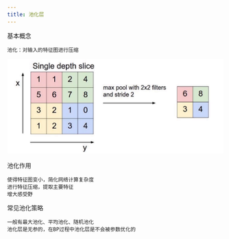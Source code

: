 ```yaml
---
title: 池化层
---
```


基本概念

    池化：对输入的特征图进行压缩
    
![](../../img/池化.png)

池化作用
    
    使得特征图变小，简化网络计算复杂度
    进行特征压缩，提取主要特征
    增大感受野
    
常见池化策略

    一般有最大池化、平均池化、随机池化
    池化层是无参的，在BP过程中池化层是不会被参数优化的